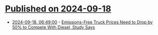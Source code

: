 # [Published on 2024-09-18](index.md)

* [2024-09-18, 06:49:00](https://soylentnews.org/article.pl?sid=24/09/17/030211&from=rss) - [Emissions-Free Truck Prices Need to Drop by 50% to Compete With Diesel, Study Says](https://soylentnews.org/article.pl?sid=24/09/17/030211&from=rss)
